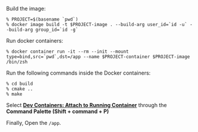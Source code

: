 Build the image:

```console
% PROJECT=$(basename `pwd`)
% docker image build -t $PROJECT-image . --build-arg user_id=`id -u` --build-arg group_id=`id -g`
```

Run docker containers:

```console
% docker container run -it --rm --init --mount type=bind,src=`pwd`,dst=/app --name $PROJECT-container $PROJECT-image /bin/zsh
```

Run the following commands inside the Docker containers:

```console 
% cd build
% cmake ..
% make
```

Select **[Dev Containers: Attach to Running Container](https://code.visualstudio.com/docs/devcontainers/attach-container#_attach-to-a-docker-container)** through the **Command Palette (Shift + command + P)**

Finally, Open the `/app`.
